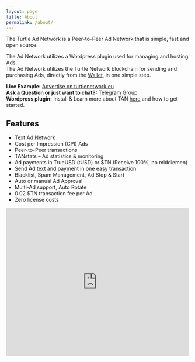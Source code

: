 ```yaml
---
layout: page
title: About
permalink: /about/
---
```


The Turtle Ad Network is a Peer-to-Peer Ad Network that is simple, fast and open source.

The Ad Network utilizes a Wordpress plugin used for managing and hosting Ads.<br/>
The Ad Network utilizes the Turtle Network blockchain for sending and purchasing Ads, directly from the [Wallet](https://wallet.turtlenetwork.eu), in one simple step.

**Live Example:** [Advertise on turtlenetwork.eu](https://www.turtlenetwork.eu/advertise) <br/>
**Ask a Question or just want to chat?:** [Telegram Group](https://t.me/turtleadnetwork) <br/>
**Wordpress plugin:** Install & Learn more about TAN [here](https://wordpress.org/plugins/turtle-ad-network) and how to get started.

## Features

- Text Ad Network
- Cost per Impression (CPI) Ads
- Peer-to-Peer transactions
- TANstats – Ad statistics & monitoring
- Ad payments in TrueUSD (tUSD) or $TN (Receive 100%, no middlemen)
- Send Ad text and payment in one easy transaction
- Blacklist, Spam Management, Ad Stop & Start
- Auto or manual Ad Approval
- Multi-Ad support, Auto Rotate
- 0.02 $TN transaction fee per Ad
- Zero license costs

<iframe style="border: none;" src="https://cards.producthunt.com/cards/posts/178512?v=1" width="500" height="405" frameborder="0" scrolling="no" allowfullscreen></iframe>
